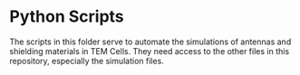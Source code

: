 # Python Scripts
The scripts in this folder serve to automate the simulations of antennas and shielding materials in TEM Cells. 
They need access to the other files in this repository, especially the simulation files.
